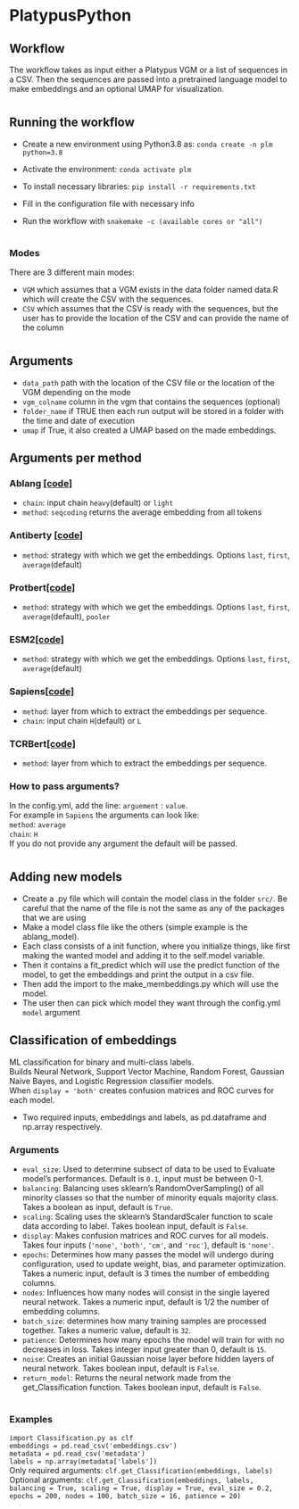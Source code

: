 # PlatypusPython

## Workflow

The workflow takes as input either a Platypus VGM or a list of sequences in a CSV. Then the sequences are passed into a pretrained language model to make embeddings and an optional UMAP for visualization.
#
## Running the workflow

- Create a new environment using Python3.8 as:
`conda create -n plm python=3.8`

- Activate the environment:
`conda activate plm`

- To install necessary libraries:
`pip install -r requirements.txt`

- Fill in the configuration file with necessary info

- Run the workflow with `snakemake -c (available cores or "all")`

#
### Modes

There are 3 different main modes:
- `VGM` which assumes that a VGM exists in the data folder named data.R which will create the CSV with the sequences.
- `CSV` which assumes that the CSV is ready with the sequences, but the user has to provide the location of the CSV and can provide the name of the column
#

## Arguments

- `data_path` path with the location of the CSV file or the location of the VGM depending on the mode
- `vgm_colname` column in the vgm that contains the sequences (optional)
- `folder_name` if TRUE then each run output will be stored in a folder with the time and date of execution
- `umap` if True, it also created a UMAP based on the made embeddings.

## Arguments per method

### Ablang [\[code\]](https://github.com/oxpig/AbLang/tree/main) 
- `chain`: input chain `heavy`(default) or `light`
- `method`: `seqcoding` returns the average embedding from all tokens

### Antiberty [\[code\]](https://pypi.org/project/antiberty/)
- `method`: strategy with which we get the embeddings. Options `last`, `first`, `average`(default)

### Protbert[\[code\]](https://huggingface.co/Rostlab/prot_bert)
- `method`: strategy with which we get the embeddings. Options `last`, `first`, `average`(default), `pooler`

### ESM2[\[code\]](https://huggingface.co/docs/transformers/model_doc/esm)
- `method`: strategy with which we get the embeddings. Options `last`, `first`, `average`(default)

### Sapiens[\[code\]](https://pypi.org/project/sapiens/)
- `method`: layer from which to extract the embeddings per sequence.
- `chain`: input chain `H`(default) or `L`

### TCRBert[\[code\]](https://huggingface.co/wukevin/tcr-bert)
- `method`: layer from which to extract the embeddings per sequence.

### How to pass arguments?
In the config.yml, add the line: `arguement` : `value`.\
For example in `Sapiens` the arguments can look like: \
`method`: `average`\
`chain`: `H`\
If you do not provide any argument the default will be passed.
#

## Adding new models

- Create a .py file which will contain the model class in the folder `src/`. Be careful that the name of the file is not the same as any of the packages that we are using
- Make a model class file like the others (simple example is the ablang_model). 
- Each class consists of a init function, where you initialize things, like first making the wanted model and adding it to the self.model variable. 
- Then it contains a fit_predict which will use the predict function of the model, to get the embeddings and print the output in a csv file.
- Then add the import to the make_membeddings.py which will use the model.
- The user then can pick which model they want through the config.yml `model` argument

## Classification of embeddings

ML classification for binary and multi-class labels.\
Builds Neural Network, Support Vector Machine, Random Forest, Gaussian Naive Bayes, and Logistic Regression classifier models.\
When `display = 'both'` creates confusion matrices and ROC curves for each model.
- Two required inputs, embeddings and labels, as pd.dataframe and np.array respectively.  

### Arguments

- `eval_size`: Used to determine subsect of data to be used to Evaluate model’s performances. Default is `0.1`, input must be between 0-1.  
- `balancing`: Balancing uses sklearn’s RandomOverSampling() of all minority classes so that the number of minority equals majority class. Takes a boolean as input, default is `True`. 
- `scaling`: Scaling uses the sklearn’s StandardScaler function to scale data according to label. Takes boolean input, default is `False`.
- `display`: Makes confusion matrices and ROC curves for all models. Takes four inputs (`'none'`, `'both'`, `'cm'`, and `'roc'`), default is `'none'`. 
- `epochs`: Determines how many passes the model will undergo during configuration, used to update weight, bias, and parameter optimization. Takes a numeric input, default is 3 times the number of embedding columns.
- `nodes`: Influences how many nodes will consist in the single layered neural network. Takes a numeric input, default is 1/2 the number of embedding columns.
- `batch_size`: determines how many training samples are processed together. Takes a numeric value, default is `32`. 
- `patience`: Determines how many epochs the model will train for with no decreases in loss. Takes integer input greater than 0, default is `15`.
- `noise`: Creates an initial Gaussian noise layer before hidden layers of neural network. Takes boolean input, default is `False`.
- `return_model`: Returns the neural network made from the get_Classification function. Takes boolean input, default is `False`.
#

### Examples

`import Classification.py as clf`\
`embeddings = pd.read_csv('embeddings.csv')`\
`metadata = pd.read_csv('metadata')`\
`labels = np.array(metadata['labels'])`\
Only required arguments: `clf.get_Classification(embeddings, labels)`\
Optional arguments: `clf.get_Classification(embeddings, labels, balancing = True, scaling = True, display = True, eval_size = 0.2, epochs = 200, nodes = 100, batch_size = 16, patience = 20)`
